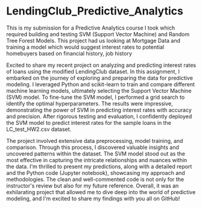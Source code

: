 # LendingClub_Predictive_Analytics
This is my submission for a Predictive Analytics course I took which required building and testing SVM (Support Vector Machine) and Random Tree Forest Models. This project had us looking at Mortgage Data and training a model which would suggest interest rates to potential homebuyers based on financial history, job history 

Excited to share my recent project on analyzing and predicting interest rates of loans using the modified LendingClub dataset. In this assignment, I embarked on the journey of exploring and preparing the data for predictive modeling. I leveraged Python and scikit-learn to train and compare different machine learning models, ultimately selecting the Support Vector Machine (SVM) model. To fine-tune the SVM model, I performed a grid search to identify the optimal hyperparameters. The results were impressive, demonstrating the power of SVM in predicting interest rates with accuracy and precision. After rigorous testing and evaluation, I confidently deployed the SVM model to predict interest rates for the sample loans in the LC_test_HW2.csv dataset.

The project involved extensive data preprocessing, model training, and comparison. Through this process, I discovered valuable insights and uncovered patterns within the dataset. The SVM model stood out as the most effective in capturing the intricate relationships and nuances within the data. I'm thrilled to present my predictions, along with a detailed report and the Python code (Jupyter notebook), showcasing my approach and methodologies. The clean and well-commented code is not only for the instructor's review but also for my future reference. Overall, it was an exhilarating project that allowed me to dive deep into the world of predictive modeling, and I'm excited to share my findings with you all on GitHub!
